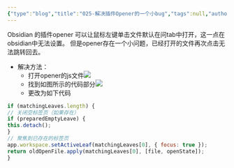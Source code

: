 ```yaml
---
{"type":"blog","title":"025-解决插件Opener的一个小bug","tags":null,"author":"codertoro","establish":"2025-04-11","update":"2025-04-11","dg-publish":true,"permalink":"/Blog/025-解决插件Opener的一个小bug/","dgPassFrontmatter":true,"created":"2025-04-11T16:00:28.818+08:00","updated":"2025-04-28T13:43:03.645+08:00"}
---
```


Obsidian 的插件opener 可以让鼠标左键单击文件默认在问tab中打开，这一点在obsidian中无法设置。
但是opener存在一个小问题，已经打开的文件再次点击无法跳转回去。
- 解决方法：
	- 打开opener的js文件![](https://img.codertoro.top/Bucket/Blog/20250411160444688.png)
	- 找到如图所示的代码部分![](https://img.codertoro.top/Bucket/Blog/20250411160745960.png)
	- 更改为如下代码
```js
if (matchingLeaves.length) {
// 关闭空标签页（如果存在）
if (preparedEmptyLeave) {
this.detach();
}
// 聚焦到已存在的标签页
app.workspace.setActiveLeaf(matchingLeaves[0], { focus: true });
return oldOpenFile.apply(matchingLeaves[0], [file, openState]);
}
```
